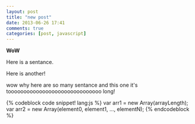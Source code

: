 ```yaml
---
layout: post
title: "new post"
date: 2013-06-26 17:41
comments: true
categories: [post, javascript]
---
```

**WoW**

Here is a sentance.

Here is another!

wow why here are so many sentance and this one it's toooooooooooooooooooooooooooooo long!

{% codeblock code snippet! lang:js %}
var arr1 = new Array(arrayLength);
var arr2 = new Array(element0, element1, ..., elementN);
{% endcodeblock %}